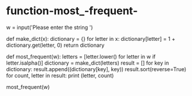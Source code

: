 # function-most_-frequent-
w = input('Please enter the string ')


def make_dict(x):
    dictionary = {}
    for letter in x:
        dictionary[letter] = 1 + dictionary.get(letter, 0)
    return dictionary


def most_frequent(w):
    letters = [letter.lower() for letter in w if letter.isalpha()]
    dictionary = make_dict(letters)
    result = []
    for key in dictionary:
        result.append((dictionary[key], key))
    result.sort(reverse=True)
    for count, letter in result:
        print (letter, count)

most_frequent(w)

